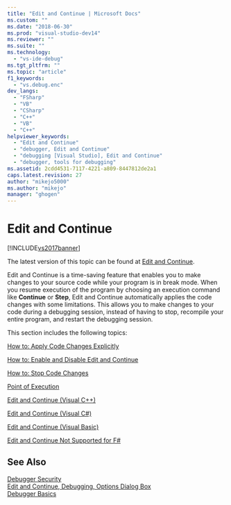 ```yaml
---
title: "Edit and Continue | Microsoft Docs"
ms.custom: ""
ms.date: "2018-06-30"
ms.prod: "visual-studio-dev14"
ms.reviewer: ""
ms.suite: ""
ms.technology: 
  - "vs-ide-debug"
ms.tgt_pltfrm: ""
ms.topic: "article"
f1_keywords: 
  - "vs.debug.enc"
dev_langs: 
  - "FSharp"
  - "VB"
  - "CSharp"
  - "C++"
  - "VB"
  - "C++"
helpviewer_keywords: 
  - "Edit and Continue"
  - "debugger, Edit and Continue"
  - "debugging [Visual Studio], Edit and Continue"
  - "debugger, tools for debugging"
ms.assetid: 2cdd4531-7117-4221-a809-8447812de2a1
caps.latest.revision: 27
author: "mikejo5000"
ms.author: "mikejo"
manager: "ghogen"
---
```

# Edit and Continue
[!INCLUDE[vs2017banner](../includes/vs2017banner.md)]

The latest version of this topic can be found at [Edit and Continue](https://docs.microsoft.com/visualstudio/debugger/edit-and-continue).  
  
Edit and Continue is a time-saving feature that enables you to make changes to your source code while your program is in break mode. When you resume execution of the program by choosing an execution command like **Continue** or **Step**, Edit and Continue automatically applies the code changes with some limitations. This allows you to make changes to your code during a debugging session, instead of having to stop, recompile your entire program, and restart the debugging session.  
  
 This section includes the following topics:  
  
 [How to: Apply Code Changes Explicitly](http://msdn.microsoft.com/en-us/89c4fce9-a3ef-432d-a840-67840b1c4be8)  
  
 [How to: Enable and Disable Edit and Continue](../debugger/how-to-enable-and-disable-edit-and-continue.md)  
  
 [How to: Stop Code Changes](../debugger/how-to-stop-code-changes.md)  
  
 [Point of Execution](http://msdn.microsoft.com/en-us/dd9855a7-b536-4e76-821f-27017829b996)  
  
 [Edit and Continue (Visual C++)](../debugger/edit-and-continue-visual-cpp.md)  
  
 [Edit and Continue (Visual C#)](../debugger/edit-and-continue-visual-csharp.md)  
  
 [Edit and Continue (Visual Basic)](../debugger/edit-and-continue-visual-basic.md)  
  
 [Edit and Continue Not Supported for F#](../debugger/edit-and-continue-not-supported-for-f-hash.md)  
  
## See Also  
 [Debugger Security](../debugger/debugger-security.md)   
 [Edit and Continue, Debugging, Options Dialog Box](http://msdn.microsoft.com/library/009d225f-ef65-463f-a146-e4c518f86103)   
 [Debugger Basics](../debugger/debugger-basics.md)



